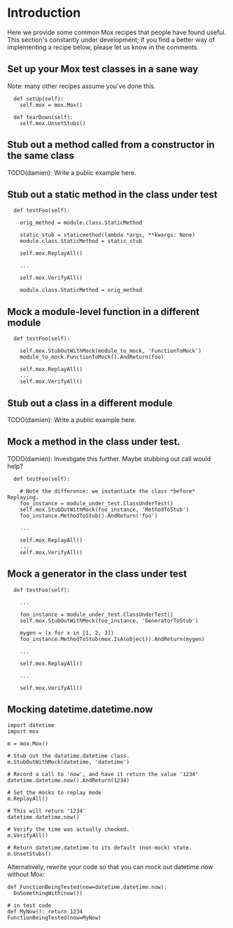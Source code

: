 # Introduction #

Here we provide some common Mox recipes that people have found useful. This section's constantly under development; if you find a better way of implementing a recipe below, please let us know in the comments.

## Set up your Mox test classes in a sane way ##

Note: many other recipes assume you've done this.

```
  def setUp(self):
    self.mox = mox.Mox()

  def tearDown(self):
    self.mox.UnsetStubs()
```

## Stub out a method called from a constructor in the same class ##

TODO(damien): Write a public example here.

## Stub out a static method in the class under test ##

```
  def testFoo(self):

    orig_method = module.class.StaticMethod

    static_stub = staticmethod(lambda *args, **kwargs: None)
    module.class.StaticMethod = static_stub

    self.mox.ReplayAll()

    ...

    self.mox.VerifyAll()

    module.class.StaticMethod = orig_method
```

## Mock a module-level function in a different module ##

```
  def testFoo(self):

    self.mox.StubOutWithMock(module_to_mock, 'FunctionToMock')
    module_to_mock.FunctionToMock().AndReturn(foo)

    self.mox.ReplayAll()
    ...
    self.mox.VerifyAll()
```

## Stub out a class in a different module ##

TODO(damien): Write a public example here.


## Mock a method in the class under test. ##

TODO(damien): Investigate this further. Maybe stubbing out call would help?

```
  def testFoo(self):

    # Note the difference: we instantiate the class *before* Replaying.
    foo_instance = module_under_test.ClassUnderTest()
    self.mox.StubOutWithMock(foo_instance, 'MethodToStub')
    foo_instance.MethodToStub().AndReturn('foo')

    ...

    self.mox.ReplayAll()
    ...
    self.mox.VerifyAll()
```

## Mock a generator in the class under test ##

```
  def testFoo(self):

    ...

    foo_instance = module_under_test.ClassUnderTest()
    self.mox.StubOutWithMock(foo_instance, 'GeneratorToStub')

    mygen = (x for x in [1, 2, 3])
    foo_instance.MethodToStub(mox.IsA(object)).AndReturn(mygen)

    ...

    self.mox.ReplayAll()

    ...

    self.mox.VerifyAll()
```

## Mocking datetime.datetime.now ##

```
import datetime
import mox

m = mox.Mox()

# Stub out the datatime.datetime class.
m.StubOutWithMock(datetime, 'datetime')

# Record a call to 'now', and have it return the value '1234'
datetime.datetime.now().AndReturn(1234)

# Set the mocks to replay mode
m.ReplayAll()
  
# This will return '1234'
datetime.datetime.now()
  
# Verify the time was actually checked.
m.VerifyAll()

# Return datetime.datetime to its default (non-mock) state.
m.UnsetStubs()
```

Alternatively, rewrite your code so that you can mock out datetime.now without Mox:

```
def FunctionBeingTested(now=datetime.datetime.now):
  DoSomethingWith(now())

# in test code
def MyNow(): return 1234
FunctionBeingTested(now=MyNow)
```